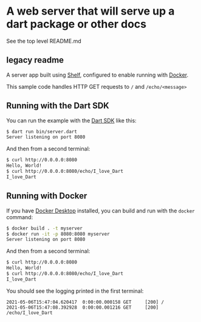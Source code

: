 # A web server that will serve up a dart package or other docs

See the top level README.md

## legacy readme

A server app built using [Shelf](https://pub.dev/packages/shelf),
configured to enable running with [Docker](https://www.docker.com/).

This sample code handles HTTP GET requests to `/` and `/echo/<message>`

## Running with the Dart SDK

You can run the example with the [Dart SDK](https://dart.dev/get-dart)
like this:

```zsh
$ dart run bin/server.dart
Server listening on port 8080
```

And then from a second terminal:

```zsh
$ curl http://0.0.0.0:8080
Hello, World!
$ curl http://0.0.0.0:8080/echo/I_love_Dart
I_love_Dart
```

## Running with Docker

If you have [Docker Desktop](https://www.docker.com/get-started) installed, you
can build and run with the `docker` command:

```zsh
$ docker build . -t myserver
$ docker run -it -p 8080:8080 myserver
Server listening on port 8080
```

And then from a second terminal:

```zsh
$ curl http://0.0.0.0:8080
Hello, World!
$ curl http://0.0.0.0:8080/echo/I_love_Dart
I_love_Dart
```

You should see the logging printed in the first terminal:

```log
2021-05-06T15:47:04.620417  0:00:00.000158 GET     [200] /
2021-05-06T15:47:08.392928  0:00:00.001216 GET     [200] /echo/I_love_Dart
```

